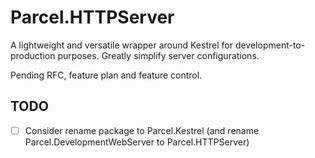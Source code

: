 # Parcel.HTTPServer

A lightweight and versatile wrapper around Kestrel for development-to-production purposes. Greatly simplify server configurations.

Pending RFC, feature plan and feature control.

## TODO

- [ ] Consider rename package to Parcel.Kestrel (and rename Parcel.DevelopmentWebServer to Parcel.HTTPServer)